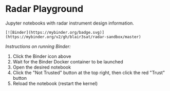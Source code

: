 # Radar Playground

Jupyter notebooks with radar instrument design information.

```
[![Binder](https://mybinder.org/badge.svg)](https://mybinder.org/v2/gh/blair3sat/radar-sandbox/master)
```

*Instructions on running Binder:*

1. Click the Binder icon above
2. Wait for the Binder Docker container to be launched
3. Open the desired notebook
4. Click the "Not Trusted" button at the top right, then click the red "Trust" button
5. Reload the notebook (restart the kernel)

